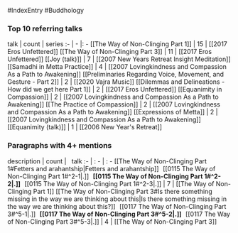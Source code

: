 #IndexEntry #Buddhology

### Top 10 referring talks
talk | count | series
:- | - |: -
[[The Way of Non-Clinging Part 1]] | 15 | [[2017 Eros Unfettered]]
[[The Way of Non-Clinging Part 3]] | 11 | [[2017 Eros Unfettered]]
[[Joy (talk)]] | 7 | [[2007 New Years Retreat Insight Meditation]]
[[Samadhi in Metta Practice]] | 4 | [[2007 Lovingkindness and Compassion As a Path to Awakening]]
[[Preliminaries Regarding Voice, Movement, and Gesture - Part 2]] | 2 | [[2020 Vajra Music]]
[[Dilemmas and Delineations - How did we get here Part 1]] | 2 | [[2017 Eros Unfettered]]
[[Equanimity in Compassion]] | 2 | [[2007 Lovingkindness and Compassion As a Path to Awakening]]
[[The Practice of Compassion]] | 2 | [[2007 Lovingkindness and Compassion As a Path to Awakening]]
[[Expressions of Metta]] | 2 | [[2007 Lovingkindness and Compassion As a Path to Awakening]]
[[Equanimity (talk)]] | 1 | [[2006 New Year's Retreat]]

### Paragraphs with 4+ mentions
description | count | &nbsp;&nbsp;talk
:- | : - | : -
[[The Way of Non-Clinging Part 1#Fetters and arahantship\|Fetters and arahantship]] &nbsp;&nbsp;[[0115 The Way of Non-Clinging Part 1#^2-1\|.]] &nbsp; **[[0115 The Way of Non-Clinging Part 1#^2-2\|.]]** &nbsp; [[0115 The Way of Non-Clinging Part 1#^2-3\|.]] | 7 | [[The Way of Non-Clinging Part 1]]
[[The Way of Non-Clinging Part 3#Is there something missing in the way we are thinking about this\|Is there something missing in the way we are thinking about this?]] &nbsp;&nbsp;[[0117 The Way of Non-Clinging Part 3#^5-1\|.]] &nbsp; **[[0117 The Way of Non-Clinging Part 3#^5-2\|.]]** &nbsp; [[0117 The Way of Non-Clinging Part 3#^5-3\|.]] | 4 | [[The Way of Non-Clinging Part 3]]

